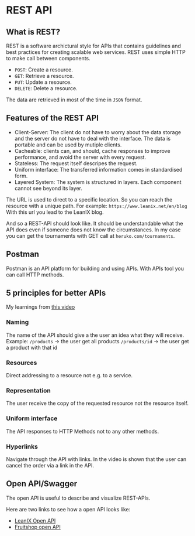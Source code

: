 # REST API

## What is REST?
REST is a software archictural style for APIs that contains guidelines and best practices for creating scalable web services.
REST uses simple HTTP to make call between components.

- `POST`: Create a resource.
- `GET`: Retrieve a resource.
- `PUT`: Update a resource.
- `DELETE`: Delete a resource.

The data are retrieved in most of the time in `JSON` format.

## Features of the REST API

- Client-Server: The client do not have to worry about the data storage and the server do not have to deal with the interface. The data is portable and can be used by mutiple clients.
- Cacheable: clients can, and should, cache responses to improve performance, and avoid the server with every request.
- Stateless: The request itself descripes the request.
- Uniform interface: The transferred information comes in standardised form.
- Layered System: The system is structured in layers. Each component cannot see beyond its layer.


The URL is used to direct to a specific location. So you can reach the resource with a unique path.
For example: `https://www.leanix.net/en/blog`
With this url you lead to the LeanIX blog.

And so a REST-API should look like. It should be understandable what the API does even if someone does not know the circumstances. In my case you can get the tournaments with GET call at `heruko.com/tournaments`.


## Postman

Postman is an API platform for building and using APIs. With APIs tool you can call HTTP methods.

## 5 principles for better APIs

My learnings from [this video](https://www.youtube.com/watch?v=trpkGXeRe9s&list=PL_OwzAze_jNslLV4Lv-8gxNN8bxO2VYSb&index=10)

### Naming

The name of the API should give a the user an idea what they will receive.
Example:
`/products` -> the user get all products
`/products/id` -> the user get a product with that id

### Resources

Direct addressing to a resource not e.g. to a service.

### Representation

The user receive the copy of the requested resource not the resource itself.

### Uniform interface

The API responses to HTTP Methods not to any other methods.

### Hyperlinks

Navigate through the API with links. In the video is shown that the user can cancel the order via a link in the API.

## Open API/Swagger

The open API is useful to describe and visualize REST-APIs.

Here are two links to see how a open API looks like:

- [LeanIX Open API](https://app.leanix.net/openapi-explorer)
- [Fruitshop open API](https://api.predic8.de/shop/docs)